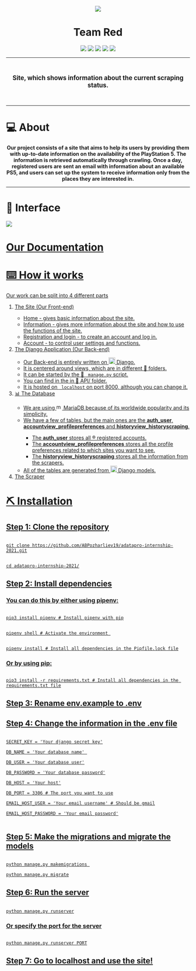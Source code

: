 <p align = "center">
  
<img src="https://i.imgur.com/fKw1JHJ.png">
  
 </p>
<h1 align="center">Team Red</h1>

<p align = "center">
   <img src = "https://img.shields.io/github/languages/count/ABPozharliev19/adatapro-internship-2021?style=for-the-badge">
   <img src = "https://img.shields.io/github/contributors/ABPozharliev19/adatapro-internship-2021?style=for-the-badge">
   <img src = "https://img.shields.io/github/repo-size/ABPozharliev19/adatapro-internship-2021?style=for-the-badge">
   <img src = "https://img.shields.io/github/last-commit/ABPozharliev19/adatapro-internship-2021?style=for-the-badge">
   <img src = "https://img.shields.io/github/languages/top/ABPozharliev19/adatapro-internship-2021?style=for-the-badge">
 </p>
  
<hr>
<br>
    <p align="center"><strong><big>Site, which shows information about the current scraping status.</big></strong></p>
<br>
<hr>

<h1>💻 About  </h1>
<p align="center"> <strong>Our project consists of a site that aims to help its users by providing them with up-to-date information on the availability of the PlayStation 5. The information is retrieved automatically through crawling. Once a day, registered users are sent an email with information about an available PS5, and users can set up the system to receive information only from the places they are interested in.</strong></p>
<hr>

<h1>🎥 Interface</h1>

<img src = "interface.gif">

<h1><a href = "#">Our Documentation</h1>
  
<h1>⌨️ How it works</h1>
  
<p>Our work can be split into 4 different parts</p>
  
<ol>
  
<li>The Site (Our Front-end)</li>
<ul>
  <li>Home - gives basic information about the site.</li>
  <li>Information - gives more information about the site and how to use the functions of the site.</li>
  <li>Registration and login - to create an account and log in.</li>
  <li>Account - to control user settings and functions. </li>
</ul>
  
<li>The Django Application (Our Back-end)</li>
  
<ul>
<li>Our Back-end is entirely written on <img src="https://emoji.gg/assets/emoji/py.png" width="18px" height="18px" alt="py">  Django. </li>
<li>It is centered around views, which are in different 📁 folders.</li>
<li>It can be started by the 📁 <code> manage.py</code> script. </li>
<li> You can find in the in 📁 API/ folder. </li>
<li>It is hosted on <code> localhost</code> on port 8000, although you can change it.</li>
</ul>
  
<li>📊 The Database </li>
<ul>
  
<li>We are using <img src="https://i.imgur.com/o8ZCuYn.png" width="16px" height="16px" alt="mariadb"> MariaDB because of its worldwide popularity and its simplicity.</li>
<li>We have a few of tables, but the main ones are the <strong>auth_user</strong>, <strong>accountview_profilepreferences</strong> and <strong> historyview_historyscraping</strong>. </li>
  
<ul>
    <li> The <strong>auth_user</strong> stores all ®️ registered accounts.</li>
    <li> The <strong>accountview_profilepreferences</strong> stores all the profile preferences related to which sites you want to see. </li>
    <li> The <strong>historyview_historyscraping</strong> stores all the information from the scrapers.</li>
</ul>
  
<li>All of the tables are generated from <img src="https://emoji.gg/assets/emoji/py.png" width="18px" height="18px" alt="py"> Django models. </li>
</ul>
  
<li>The Scraper</li>
</ol>
<h1>⛏️ Installation</h1>
<h2>Step 1: Clone the repository</h2>
<code>
git clone https://github.com/ABPozharliev19/adatapro-internship-2021.git
<br>
cd adatapro-internship-2021/
</code>
<h2>Step 2: Install dependencies </h2>
<h3>You can do this by either using pipenv:</h3>
<code>
pip3 install pipenv # Install pipenv with pip
<br>
pipenv shell # Activate the environment 
<br>
pipenv install # Install all dependencies in the Pipfile.lock file
</code>
<h3>Or by using pip:</h3>
<code>
pip3 install -r requirements.txt # Install all dependencies in the requirements.txt file
</code>
<h2>Step 3: Rename env.example to .env</h2>
<h2>Step 4: Change the information in the .env file</h2>
<code>
SECRET_KEY = 'Your django secret key'<br>
DB_NAME = 'Your database name' <br>
DB_USER = 'Your database user'<br>
DB_PASSWORD = 'Your database password'<br>
DB_HOST = 'Your host'<br>
DB_PORT = 3306 # The port you want to use<br>
EMAIL_HOST_USER = 'Your email username' # Should be gmail<br>
EMAIL_HOST_PASSWORD = 'Your email password'<br>
</code>
<h2>Step 5: Make the migrations and migrate the models</h2>
<code>
python manage.py makemigrations <br>
python manage.py migrate
</code>
<h2>Step 6: Run the server</h2>
<code>
python manage.py runserver
</code>
<h3>Or specify the port for the server</h3>
<code>
python manage.py runserver PORT
</code>
<h2>Step 7: Go to localhost and use the site!</h2>
